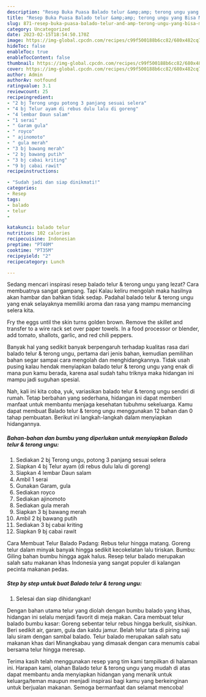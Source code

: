 ```yaml
---
description: "Resep Buka Puasa Balado telur &amp;amp; terong ungu yang Bisa Manjain Lidah "
title: "Resep Buka Puasa Balado telur &amp;amp; terong ungu yang Bisa Manjain Lidah "
slug: 871-resep-buka-puasa-balado-telur-and-amp-terong-ungu-yang-bisa-manjain-lidah
category: Uncategorized
date: 2023-02-15T18:54:50.170Z
image: https://img-global.cpcdn.com/recipes/c99f500188b6cc82/680x482cq70/balado-telur-terong-ungu-foto-resep-utama.jpg
hideToc: false
enableToc: true
enableTocContent: false
thumbnail: https://img-global.cpcdn.com/recipes/c99f500188b6cc82/680x482cq70/balado-telur-terong-ungu-foto-resep-utama.jpg
cover: https://img-global.cpcdn.com/recipes/c99f500188b6cc82/680x482cq70/balado-telur-terong-ungu-foto-resep-utama.jpg
author: Admin
authorAv: notfound
ratingvalue: 3.1
reviewcount: 25
recipeingredient:
- "2 bj Terong ungu potong 3 panjang sesuai selera"
- "4 bj Telur ayam di rebus dulu lalu di goreng"
- "4 lembar Daun salam"
- "1 serai"
- " Garam gula"
- " royco"
- " ajinomoto"
- " gula merah"
- "3 bj bawang merah"
- "2 bj bawang putih"
- "3 bj cabai kriting"
- "9 bj cabai rawit"
recipeinstructions:

- "Sudah jadi dan siap dinikmati!"
categories:
- Resep
tags:
- balado
- telur
- 

katakunci: balado telur  
nutrition: 102 calories
recipecuisine: Indonesian
preptime: "PT40M"
cooktime: "PT35M"
recipeyield: "2"
recipecategory: Lunch

---
```



Sedang mencari inspirasi resep balado telur &amp; terong ungu yang lezat? Cara membuatnya sangat gampang. Tapi Kalau keliru mengolah maka hasilnya akan hambar dan bahkan tidak sedap. Padahal balado telur &amp; terong ungu yang enak selayaknya memiliki aroma dan rasa yang mampu memancing selera kita.


Fry the eggs until the skin turns golden brown. Remove the skillet and transfer to a wire rack set over paper towels. In a food processor or blender, add tomato, shallots, garlic, and red chili peppers.

Banyak hal yang sedikit banyak berpengaruh terhadap kualitas rasa dari balado telur &amp; terong ungu, pertama dari jenis bahan, kemudian pemilihan bahan segar sampai cara mengolah dan menghidangkannya. Tidak usah pusing kalau hendak menyiapkan balado telur &amp; terong ungu yang enak di mana pun kamu berada, karena asal sudah tahu triknya maka hidangan ini mampu jadi suguhan spesial.


Nah, kali ini kita coba, yuk, variasikan balado telur &amp; terong ungu sendiri di rumah. Tetap berbahan yang sederhana, hidangan ini dapat memberi manfaat untuk membantu menjaga kesehatan tubuhmu sekeluarga. Kamu dapat membuat Balado telur &amp; terong ungu menggunakan 12 bahan dan 0 tahap pembuatan. Berikut ini langkah-langkah dalam menyiapkan hidangannya.

<!--inarticleads1-->

##### Bahan-bahan dan bumbu yang diperlukan untuk menyiapkan Balado telur &amp; terong ungu:

1. Sediakan 2 bj Terong ungu, potong 3 panjang sesuai selera
1. Siapkan 4 bj Telur ayam (di rebus dulu lalu di goreng)
1. Siapkan 4 lembar Daun salam
1. Ambil 1 serai
1. Gunakan  Garam, gula
1. Sediakan  royco
1. Sediakan  ajinomoto
1. Sediakan  gula merah
1. Siapkan 3 bj bawang merah
1. Ambil 2 bj bawang putih
1. Sediakan 3 bj cabai kriting
1. Siapkan 9 bj cabai rawit


Cara Membuat Telur Balado Padang: Rebus telur hingga matang. Goreng telur dalam minyak banyak hingga sedikit kecokelatan lalu tiriskan. Bumbu: Giling bahan bumbu hingga agak halus. Resep telur balado merupakan salah satu makanan khas Indonesia yang sangat populer di kalangan pecinta makanan pedas. 

<!--inarticleads2-->

##### Step by step untuk buat Balado telur &amp; terong ungu:


1. Selesai dan siap dihidangkan!

Dengan bahan utama telur yang diolah dengan bumbu balado yang khas, hidangan ini selalu menjadi favorit di meja makan. Cara membuat telur balado bumbu kasar: Goreng sebentar telur rebus hingga berkulit, sisihkan. Beri sedikit air, garam, gula dan kaldu jamur. Belah telur tata di piring saji lalu siram dengan sambal balado. Telur balado merupakan salah satu makanan khas dari Minangkabau yang dimasak dengan cara menumis cabai bersama telur hingga meresap. 

Terima kasih telah menggunakan resep yang tim kami tampilkan di halaman ini. Harapan kami, olahan Balado telur &amp; terong ungu yang mudah di atas dapat membantu anda menyiapkan hidangan yang menarik untuk keluarga/teman maupun menjadi inspirasi bagi kamu yang berkeinginan untuk berjualan makanan. Semoga bermanfaat dan selamat mencoba!
